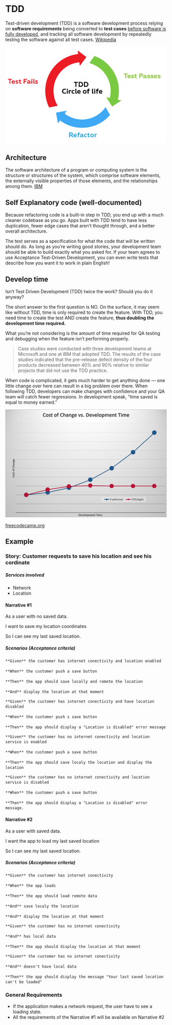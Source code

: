 
# TDD

Test-driven development (TDD) is a software development process relying on **software requirements** being converted to **test cases** <u>before software is fully developed</u>, and tracking all software development by repeatedly testing the software against all test cases. [Wikipedia](https://en.wikipedia.org/wiki/Test-driven_development)

![image_1](images/image_1.png)

## Architecture

The software architecture of a program or computing system is the structure or structures of the system, which comprise software elements, the externally visible properties of those elements, and the relationships among them. [IBM](https://www.ibm.com/developerworks/rational/library/feb06/eeles/index.html#:~:text=The%20software%20architecture%20of%20a,and%20the%20relationships%20among%20them.)

## Self Explanatory code (well-documented)

Because refactoring code is a built-in step in TDD, you end up with a much cleaner codebase as you go. Apps built with TDD tend to have less duplication, fewer edge cases that aren’t thought through, and a better overall architecture.

The test serves as a specification for what the code that will be written should do. As long as you’re writing good stories, your development team should be able to build exactly what you asked for. If your team agrees to use Acceptance Test-Driven Development, you can even write tests that describe how you want it to work in plain English!

## Develop time

Isn’t Test Driven Development (TDD) twice the work? Should you do it anyway?

The short answer to the first question is NO. On the surface, it may seem like without TDD, time is only required to create the feature. With TDD, you need time to create the test AND create the feature, **thus doubling the development time required.**

What you’re not considering is the amount of time required for QA testing and debugging when the feature isn’t performing properly.

> Case studies were conducted with three development teams at Microsoft and one at IBM that adopted TDD. The results of the case studies indicated that the pre-release defect density of the four products decreased between 40% and 90% relative to similar projects that did not use the TDD practice.

When code is complicated, it gets much harder to get anything done — one little change over here can result in a big problem over there. When following TDD, developers can make changes with confidence and your QA team will catch fewer regressions. In development speak, “time saved is equal to money earned.”

![image_2](images/image_2.png)

[freecodecamp.org](https://www.freecodecamp.org/news/isnt-tdd-test-driven-development-twice-the-work-why-should-you-care-4ddcabeb3df9/)

## Example

### Story: Customer requests to save his location and see his cordinate 

##### Services involved
- Network
- Location

#### Narrative #1

As a user with no saved data.

I want to save my location coordinates

So I can see my last saved location.

##### Scenarios (Acceptance criteria)

```
**Given** the customer has internet conectivity and location enabled

**When** the customer push a save button

**Then** the app should save locally and remote the location

**And** display the location at that moment
```
```
**Given** the customer has internet conectivity and have location disabled

**When** the customer push s save button

**Then** the app should display a "Location is disabled" error message
```
```
**Given** the customer has no internet conectivity and location service is enabled

**When** the customer push a save button

**Then** the app should save localy the location and display the location
```
```
**Given** the customer has no internet conectivity and location service is disabled

**When** the customer push a save button

**Then** the app should display a "Location is disabled" error message.
```
#### Narrative #2

As a user with saved data.

I want the app to load my last saved location

So I can see my last saved location.

##### Scenarios (Acceptance criteria)
```
**Given** the customer has internet conectivity

**When** the app loads

**Then** the app should load remote data

**And** save localy the location

**And** display the location at that moment
```
```
**Given** the customer has no internet conectivity

**And** has local data

**Then** the app should display the location at that moment
```
```
**Given** the customer has no internet conectivity

**And** doesn't have local data

**Then** the app should display the message "Your last saved location can't be loaded"
```
### General Requirements

- If the application makes a network request, the user have to see a loading state.
- All the requirements of the Narrative #1 will be available on Narrative #2
